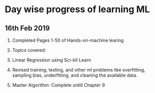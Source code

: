 # Day wise progress of learning ML

## 16th Feb 2019

1. Completed Pages 1-50 of Hands-on-machine learing

1. Topics covered:
1. Linear Regression using Sci-kit Learn
1. Revised training, testing, and other ml problems like overfitting, sampling bias, underfitting, and cleaning the available data.
1. Master Algorithm: Complete untill Chapter 9
